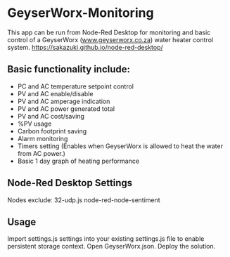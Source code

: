 # GeyserWorx-Monitoring

This app can be run from Node-Red Desktop for monitoring and basic control of a GeyserWorx (www.geyserworx.co.za) water heater control system.
https://sakazuki.github.io/node-red-desktop/

## Basic functionality include:
- PC and AC temperature setpoint control
- PV and AC enable/disable
- PV and AC amperage indication
- PV and AC power generated total
- PV and AC cost/saving
- %PV usage
- Carbon footprint saving
- Alarm monitoring
- Timers setting (Enables when GeyserWorx is allowed to heat the water from AC power.)
- Basic 1 day graph of heating performance

## Node-Red Desktop Settings
Nodes exclude:
32-udp.js
node-red-node-sentiment

## Usage
Import settings.js settings into your existing settings.js file to enable persistent storage context.
Open GeyserWorx.json.
Deploy the solution.
